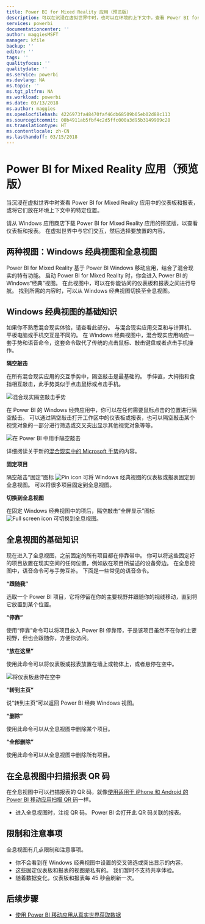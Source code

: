 ```yaml
---
title: Power BI for Mixed Reality 应用（预览版）
description: 可以在沉浸在虚拟世界中时，也可以在环境的上下文中，查看 Power BI for Mixed Reality 应用中的仪表板和报表。
services: powerbi
documentationcenter: ''
author: maggiesMSFT
manager: kfile
backup: ''
editor: ''
tags: ''
qualityfocus: ''
qualitydate: ''
ms.service: powerbi
ms.devlang: NA
ms.topic: ''
ms.tgt_pltfrm: NA
ms.workload: powerbi
ms.date: 03/13/2018
ms.author: maggies
ms.openlocfilehash: 4226973fa48470faf46db68509b05eb02d88c113
ms.sourcegitcommit: 00b4911ab5fbf4c2d5ffc000a3d95b3149909c28
ms.translationtype: HT
ms.contentlocale: zh-CN
ms.lasthandoff: 03/15/2018
---
```

# <a name="power-bi-for-mixed-reality-app-preview"></a>Power BI for Mixed Reality 应用（预览版）
当沉浸在虚拟世界中时查看 Power BI for Mixed Reality 应用中的仪表板和报表，或将它们放在环境上下文中的特定位置。 

请从 Windows 应用商店下载 Power BI for Mixed Reality 应用的预览版，以查看仪表板和报表。 在虚拟世界中与它们交互，然后选择要放置的内容。 

## <a name="two-views-windows-classic-and-holographic"></a>两种视图：Windows 经典视图和全息视图

Power BI for Mixed Reality 基于 Power BI Windows 移动应用，结合了混合现实的特有功能。 启动 Power BI for Mixed Reality 时，你会进入 Power BI 的 Windows“经典”视图。 在此视图中，可以在你能访问的仪表板和报表之间进行导航。 找到所需的内容时，可以从 Windows 经典视图切换至全息视图。 


## <a name="windows-classic-view-basics"></a>Windows 经典视图的基础知识

如果你不熟悉混合现实体验，请查看此部分。 与混合现实应用交互和与计算机、平板电脑或手机交互是不同的。 在 Windows 经典视图中，混合现实应用响应一套手势和语音命令，这套命令取代了传统的点击鼠标、敲击键盘或者点击手机操作。 

**隔空敲击**

在所有混合现实应用的交互手势中，隔空敲击是最基础的。 手伸直，大拇指和食指相互敲击，此手势类似于点击鼠标或点击手机。  

![混合现实隔空敲击手势](media/mobile-mixed-reality-app/power-bi-hololens-airtap.png)

在 Power BI 的 Windows 经典应用中，你可以在任何需要鼠标点击的位置进行隔空敲击。 可以通过隔空敲击打开工作区中的仪表板或报表，也可以隔空敲击某个视觉对象的一部分进行筛选或交叉突出显示其他视觉对象等等。

![在 Power BI 中用手隔空敲击](media/mobile-mixed-reality-app/power-bi-hololens-airtap-hand.png) 

详细阅读关于新的[混合现实中的 Microsoft 手势](https://developer.microsoft.com/windows/mixed-reality/gestures)的内容。

**固定项目** 

隔空敲击“固定”图标 ![Pin icon](media/mobile-mixed-reality-app/power-bi-hololens-pin.png) 可将 Windows 经典视图的仪表板或报表固定到全息视图。 可以将很多项目固定到全息视图。 

**切换到全息视图**

在固定 Windows 经典视图中的项后，隔空敲击“全屏显示”图标 ![Full screen icon](media/mobile-mixed-reality-app/power-bi-hololens-fullscreen.png) 可切换到全息视图。 


## <a name="holographic-view-basics"></a>全息视图的基础知识

现在进入了全息视图，之前固定的所有项目都在停靠带中。 你可以将这些固定好的项目放置在现实空间的任何位置，例如放在项目所描述的设备旁边。 在全息视图中，语音命令可与手势互补。 下面是一些常见的语音命令。

**“跟随我”** 

选取一个 Power BI 项目，它将停留在你的主要视野并跟随你的视线移动，直到将它放置到某个位置。

**“停靠”** 

使用“停靠”命令可以将项目放入 Power BI 停靠带，于是该项目虽然不在你的主要视野，但也会跟随你，方便你访问。

**“放在这里”**

使用此命令可以将仪表板或报表放置在墙上或物体上，或者悬停在空中。

![将仪表板悬停在空中](media/mobile-mixed-reality-app/power-bi-hololens-place-visuals.png)

**“转到主页”**

说“转到主页”可以返回 Power BI 经典 Windows 视图。 

**“删除”**

使用此命令可以从全息视图中删除某个项目。

**“全部删除”** 

使用此命令可以从全息视图中删除所有项目。


## <a name="scan-a-report-qr-code-in-holographic-view"></a>在全息视图中扫描报表 QR 码

在全息视图中可以扫描报表的 QR 码，就像[使用适用于 iPhone 和 Android 的 Power BI 移动应用扫描 QR 码](mobile-apps-qr-code.md)一样。

- 进入全息视图时，注视 QR 码。 Power BI 会打开此 QR 码关联的报表。

## <a name="limitations-and-considerations"></a>限制和注意事项

全息视图有几点限制和注意事项。

- 你不会看到在 Windows 经典视图中设置的交叉筛选或突出显示的内容。
- 这些固定仪表板和报表的视图是私有的。 我们暂时不支持共享体验。
- 随着数据变化，仪表板和报表每 45 秒会刷新一次。


## <a name="next-steps"></a>后续步骤

- [使用 Power BI 移动应用从真实世界获取数据](mobile-apps-data-in-real-world-context.md)

 



